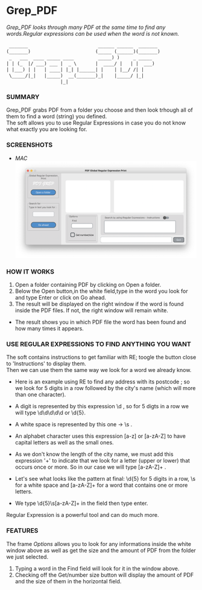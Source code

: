 # Grep_PDF
_Grep_PDF looks through many PDF at the same time to find any words.Regular expressions can be used when the word is not known._

```
 _______                          ______ ______  _______ 
(_______)                        (_____ (______)(_______)
 _   ___  ____ _____ ____         _____) )     _ _____   
| | (_  |/ ___) ___ |  _ \       |  ____/ |   | |  ___)  
| |___) | |   | ____| |_| |______| |    | |__/ /| |      
 \_____/|_|   |_____)  __(_______)_|    |_____/ |_|      
                    |_|                                  

```

### SUMMARY
Grep_PDF grabs PDF from a folder you choose and then look trhough all of them to find a word (string) you defined.<br />
The soft allows you to use Regular Expressions in case you do not know what exactly you are looking for.<br />

### SCREENSHOTS
* _MAC_
![Screenshot](https://github.com/gelndjj/Grep_PDF/blob/main/img/grep_pdf_main.png)


### HOW IT WORKS 
1. Open a folder containing PDF by clicking on Open a folder.
2. Below the Open button,in the white field,type in the word you look for and type Enter or click on Go ahead.
3. The result will be displayed on the right window if the word is found inside the PDF files. If not, the right window will remain white.

* The result shows you in which PDF file the word has been found and how many times it appears. 

### USE REGULAR EXPRESSIONS TO FIND ANYTHING YOU WANT

The soft contains instructions to get familiar with RE; toogle the button close to 'Instructions' to display them.<br />
Then we can use them the same way we look for a word we already know.<br />

* Here is an example using RE to find any address with its postcode ; so we look for 5 digits in a row followed by the city's name (which will more than one character).<br /> 
* A digit is represented by this expression \d , so for 5 digts in a row we will type \d\d\d\d\d or \d{5}.<br />
* A white space is represented by this one -> \s .<br />
* An alphabet character uses this expression [a-z] or [a-zA-Z] to have capital letters as well as the small ones.<br />
* As we don't know the length of the city name, we must add this expression '+' to indicate that we look for a letter (upper or lower) that occurs once or more. So in our case we will type [a-zA-Z]+ .<br />

* Let's see what looks like the pattern at final: \d{5} for 5 digits in a row, \s for a white space and [a-zA-Z]+ for a word that contains one or more letters.<br />
* We type \d{5}\s[a-zA-Z]+ in the field then type enter.<br />

Regular Expression is a powerful tool and can do much more.

### FEATURES

The frame _Options_ allows you to look for any informations inside the white window above as well as get the size and the amount of PDF from the folder we just selected.<br /> 
1. Typing a word in the Find field will look for it in the window above.
2. Checking off the Get/number size button will display the amount of PDF and the size of them in the horizontal field.

